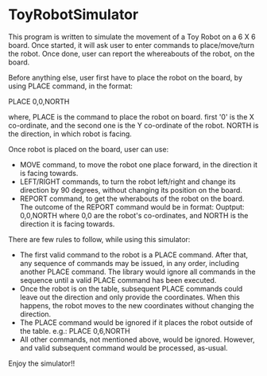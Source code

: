 # ToyRobotSimulator

This program is written to simulate the movement of a Toy Robot on a 6 X 6 board.
Once started, it will ask user to enter commands to place/move/turn the robot. Once done, user can report the whereabouts of the robot, on the board.

Before anything else, user first have to place the robot on the board, by using PLACE command, in the format:

PLACE 0,0,NORTH

where, PLACE is the command to place the robot on board.
       first '0' is the X co-ordinate, and the second one is the Y co-ordinate of the robot.
       NORTH is the direction, in which robot is facing.
       
Once robot is placed on the board, user can use:
- MOVE command, to move the robot one place forward, in the direction it is facing towards.
- LEFT/RIGHT commands, to turn the robot left/right and change its direction by 90 degrees, without changing its position on the board.
- REPORT command, to get the wherabouts of the robot on the board. The outcome of the REPORT command would be in format:
        Ouptput: 0,0,NORTH
        where 0,0 are the robot's co-ordinates, and NORTH is the direction it is facing towards.
        
 There are few rules to follow, while using this simulator:
 * The first valid command to the robot is a PLACE command. After that, any sequence of commands may be issued, in any order, including another PLACE command. The library 
 would ignore all commands in the sequence until a valid PLACE command has been executed.
 * Once the robot is on the table, subsequent PLACE commands could leave out the direction and only provide the coordinates. When this happens, the robot moves to the new 
 coordinates without changing the direction.
 * The PLACE command would be ignored if it places the robot outside of the table. e.g.: PLACE 0,6,NORTH
 * All other commands, not mentioned above, would be ignored. However, and valid subsequent command would be processed, as-usual.
 
 Enjoy the simulator!!
